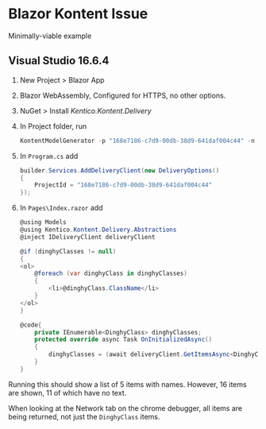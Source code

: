 ﻿# Blazor Kontent Issue

Minimally-viable example

## Visual Studio 16.6.4

1. New Project > Blazor App
1. Blazor WebAssembly, Configured for HTTPS, no other options.
1. NuGet > Install *Kentico.Kontent.Delivery*
1. In Project folder, run
    
    ```powershell
    KontentModelGenerator -p "168e7186-c7d9-00db-38d9-641daf004c44" -n "BlazorBoats.Models" -o "Models\."
    ```

1. In `Program.cs` add

    ```csharp
    builder.Services.AddDeliveryClient(new DeliveryOptions()
    {
        ProjectId = "168e7186-c7d9-00db-38d9-641daf004c44"
    });
    ```

1. In `Pages\Index.razor` add

    ```csharp
    @using Models
    @using Kentico.Kontent.Delivery.Abstractions
    @inject IDeliveryClient deliveryClient

    @if (dinghyClasses != null)
    {
    <ol>
        @foreach (var dinghyClass in dinghyClasses)
        {
            <li>@dinghyClass.ClassName</li>
        }
    </ol>
    }
    
    @code{
        private IEnumerable<DinghyClass> dinghyClasses;
        protected override async Task OnInitializedAsync()
        {
            dinghyClasses = (await deliveryClient.GetItemsAsync<DinghyClass>()).Items;
        }
    }
    ```

Running this should show a list of 5 items with names.  However, 16 items are shown, 11 of which have no text.

When looking at the Network tab on the chrome debugger, all items are being returned, not just the `DinghyClass` items.
